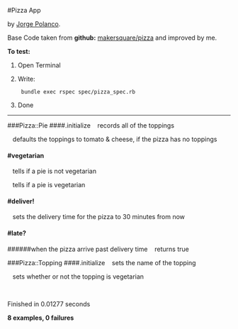 #Pizza App

by [Jorge Polanco](http://www.drjorgepolanco.com/).

Base Code taken from **github:** [makersquare/pizza](https://github.com/makersquare/pizza) and improved by me.

**To test:**

1. Open Terminal
2. Write: 
				
		bundle exec rspec spec/pizza_spec.rb
4. Done


--------------------------

###Pizza::Pie
####.initialize
&nbsp;&nbsp;&nbsp;records all of the toppings

&nbsp;&nbsp;&nbsp;defaults the toppings to tomato & cheese, if the pizza has no toppings

#### #vegetarian
&nbsp;&nbsp;&nbsp;tells if a pie is not vegetarian

&nbsp;&nbsp;&nbsp;tells if a pie is vegetarian
#### #deliver!
&nbsp;&nbsp;&nbsp;sets the delivery time for the pizza to 30 minutes from now
#### #late?
######when the pizza arrive past delivery time
&nbsp;&nbsp;&nbsp;returns true


###Pizza::Topping
####.initialize
&nbsp;&nbsp;&nbsp;sets the name of the topping

&nbsp;&nbsp;&nbsp;sets whether or not the topping is vegetarian

<br>

Finished in 0.01277 seconds

**8 examples, 0 failures**